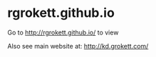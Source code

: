 # rgrokett.github.io

Go to http://rgrokett.github.io/ to view 

Also see main website at: http://kd.grokett.com/

